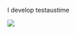 I develop testaustime

<a href="https://github.com/Testaustime/github-readme-testaustime">
  <img src="https://github-readme-testaustime.vercel.app/api/testaustime?username=drvilepis&theme=github_dark&layout=compact&range=7&langs_count=10" />
</a>
